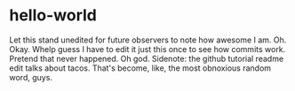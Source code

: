 # hello-world
Let this stand unedited for future observers to note how awesome I am.
Oh. Okay. Whelp guess I have to edit it just this once to see how commits work. Pretend that never happened.
Oh god. Sidenote: the github tutorial readme edit talks about tacos. That's become, like, the most obnoxious random word, guys.
